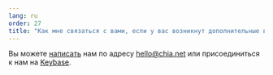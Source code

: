 ```yaml
---
lang: ru
order: 27
title: "Как мне связаться с вами, если у вас возникнут дополнительные вопросы?"
---
```


Вы можете [написать](mailto:hello@chia.net) нам по адресу [hello@chia.net](mailto:hello@chia.net) или присоединиться к нам на [Keybase](https://keybase.io/team/chia_network.public).
